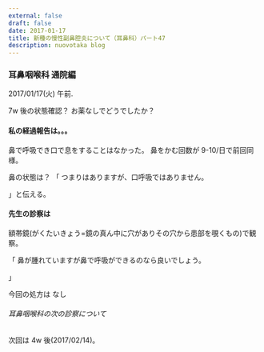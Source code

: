 ```yaml
---
external: false
draft: false
date: 2017-01-17
title: 新種の慢性副鼻腔炎について（耳鼻科）パート47
description: nuovotaka blog
---
```


### 耳鼻咽喉科 通院編

2017/01/17(火) 午前.

7w 後の状態確認？
お薬なしでどうでしたか？

#### 私の経過報告は。。。

鼻で呼吸でき口で息をすることはなかった。
鼻をかむ回数が 9-10/日で前回同様。

鼻の状態は？
「
つまりはありますが、口呼吸ではありません。

」と伝える。

#### 先生の診察は

額帯鏡(がくたいきょう=鏡の真ん中に穴がありその穴から患部を覗くもの)で観察。

「
鼻が腫れていますが鼻で呼吸ができるのなら良いでしょう。

」

今回の処方は
なし

###### 耳鼻咽喉科の次の診察について

次回は 4w 後(2017/02/14)。
